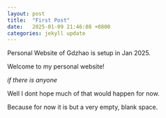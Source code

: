```yaml
---
layout: post
title:  "First Post"
date:   2025-01-09 21:46:08 +0800
categories: jekyll update
---
```


Personal Website of Gdzhao is setup in Jan 2025.

Welcome to my personal website!

*if there is anyone*

Well I dont hope much of that would happen for now.

Because for now it is but a very empty, blank space.